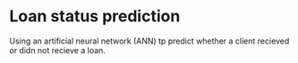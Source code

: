 # Loan status prediction
 Using an artificial neural network (ANN) tp predict whether a client recieved or didn not recieve a loan.
